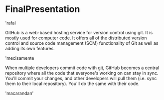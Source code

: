 # FinalPresentation
<html>
<head>
<title>Final Presentation </title>
</head> 'rafal
<body>

  <p> GitHub is a web-based hosting service for version control using git. It is mostly used for computer code. It offers all of the distributed version control and source code management (SCM) functionality of Git as well as adding its own features. </p>'mecisamente


<p>When multiple developers commit code with git, GitHub becomes a central repository where all the code that everyone's working on can stay in sync. You'll commit your changes, and other developers will pull them (i.e. sync them to their local repository). You'll do the same with their code. </p> 'macarandan'



</body>
</html>

